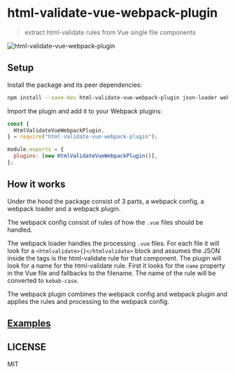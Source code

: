 # html-validate-vue-webpack-plugin

> extract html-validate rules from Vue single file components

![html-validate-vue-webpack-plugin](https://github.com/anthonkendel/html-validate-vue-webpack-plugin/workflows/html-validate-vue-webpack-plugin/badge.svg)

## Setup

Install the package and its peer dependencies:

```bash
npm install --save-dev html-validate-vue-webpack-plugin json-loader webpack
```

Import the plugin and add it to your Webpack plugins:

```js
const {
  HtmlValidateVueWebpackPlugin,
} = require("html-validate-vue-webpack-plugin");

module.exports = {
  plugins: [new HtmlValidateVueWebpackPlugin()],
};
```

## How it works

Under the hood the package consist of 3 parts, a webpack config, a webpack loader and a webpack plugin.

The webpack config consist of rules of how the `.vue` files should be handled.

The webpack loader handles the processing `.vue` files. For each file it will look for a `<htmlvalidate>{}</htmlvalidate>` block and assumes the JSON inside the tags is the html-validate rule for that component. The plugin will look for a name for the html-validate rule. First it looks for the `name` property in the Vue file and fallbacks to the filename. The name of the rule will be converted to `kebab-case`.

The webpack plugin combines the webpack config and webpack plugin and applies the rules and processing to the webpack config.

## [Examples](./src/examples/README.md)

## LICENSE

MIT
